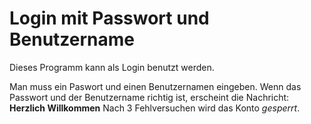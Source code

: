 # Login mit Passwort und Benutzername

Dieses Programm kann als Login benutzt werden.

Man muss ein Paswort und einen Benutzernamen eingeben. 
Wenn das Passwort und der Benutzername richtig ist, erscheint die Nachricht: **Herzlich Willkommen**
Nach 3 Fehlversuchen wird das Konto *gesperrt*. 
